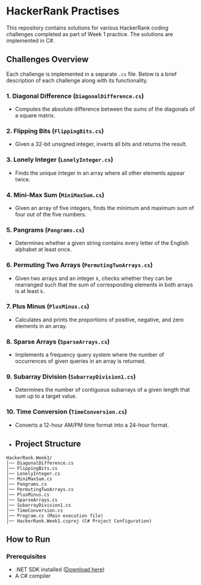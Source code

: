 # HackerRank Practises

This repository contains solutions for various HackerRank coding challenges completed as part of Week 1 practice. The solutions are implemented in C#.

## Challenges Overview

Each challenge is implemented in a separate `.cs` file. Below is a brief description of each challenge along with its functionality.

### 1. **Diagonal Difference** (`DiagonalDifference.cs`)
   - Computes the absolute difference between the sums of the diagonals of a square matrix.

### 2. **Flipping Bits** (`FlippingBits.cs`)
   - Given a 32-bit unsigned integer, inverts all bits and returns the result.

### 3. **Lonely Integer** (`LonelyInteger.cs`)
   - Finds the unique integer in an array where all other elements appear twice.

### 4. **Mini-Max Sum** (`MiniMaxSum.cs`)
   - Given an array of five integers, finds the minimum and maximum sum of four out of the five numbers.

### 5. **Pangrams** (`Pangrams.cs`)
   - Determines whether a given string contains every letter of the English alphabet at least once.
     
### 6. **Permuting Two Arrays** (`PermutingTwoArrays.cs`)
   - Given two arrays and an integer `k`, checks whether they can be rearranged such that the sum of corresponding elements in both arrays is at least `k`.

### 7. **Plus Minus** (`PlusMinus.cs`)
   - Calculates and prints the proportions of positive, negative, and zero elements in an array.
     
### 8. **Sparse Arrays** (`SparseArrays.cs`)
   - Implements a frequency query system where the number of occurrences of given queries in an array is returned.

### 9. **Subarray Division** (`SubarrayDivision1.cs`)
   - Determines the number of contiguous subarrays of a given length that sum up to a target value.
     
### 10. **Time Conversion** (`TimeConversion.cs`)
   - Converts a 12-hour AM/PM time format into a 24-hour format.

- ## Project Structure

```
HackerRank.Week1/
│── DiagonalDifference.cs
│── FlippingBits.cs
│── LonelyInteger.cs
│── MiniMaxSum.cs
│── Pangrams.cs
│── PermutingTwoArrays.cs
│── PlusMinus.cs
│── SparseArrays.cs
│── SubarrayDivision1.cs
│── TimeConversion.cs
│── Program.cs (Main execution file)
│── HackerRank.Week1.csproj (C# Project Configuration)
```

## How to Run

### Prerequisites
- .NET SDK installed ([Download here](https://dotnet.microsoft.com/en-us/download))
- A C# compiler
